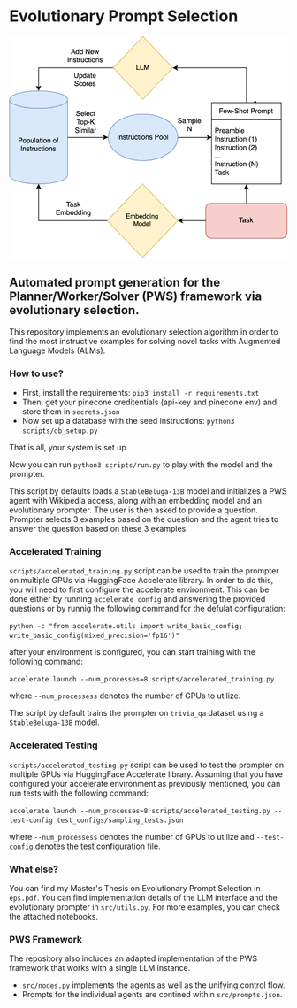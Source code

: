 # Evolutionary Prompt Selection
![Evolutionary Prompt Selection Flow Diagram](eps.png)
## Automated prompt generation for the Planner/Worker/Solver (PWS) framework via evolutionary selection.
This repository implements an evolutionary selection algorithm in order to find the most instructive examples for solving novel tasks with Augmented Language Models (ALMs).

### How to use?
* First, install the requirements: `pip3 install -r requirements.txt`
* Then, get your pinecone creditentials (api-key and pinecone env) and store them in `secrets.json`
* Now set up a database with the seed instructions: `python3 scripts/db_setup.py`

That is all, your system is set up. 

Now you can run `python3 scripts/run.py` to play with the model and the prompter.

This script by defaults loads a `StableBeluga-13B` model and initializes a PWS agent with Wikipedia access, along with an embedding model and an evolutionary prompter.
The user is then asked to provide a question.
Prompter selects 3 examples based on the question and the agent tries to answer the question based on these 3 examples.

### Accelerated Training
`scripts/accelerated_training.py` script can be used to train the prompter on multiple GPUs via HuggingFace Accelerate library.
In order to do this, you will need to first configure the accelerate environment.
This can be done either by running `accelerate config` and answering the provided questions 
or by runnig the following command for the defulat configuration:

`python -c "from accelerate.utils import write_basic_config; write_basic_config(mixed_precision='fp16')"`

after your environment is configured, you can start training with the following command:

`accelerate launch --num_processes=8 scripts/accelerated_training.py`

where `--num_processess` denotes the number of GPUs to utilize.

The script by default trains the prompter on `trivia_qa` dataset using a `StableBeluga-13B` model.

### Accelerated Testing
`scripts/accelerated_testing.py` script can be used to test the prompter on multiple GPUs via HuggingFace Accelerate library.
Assuming that you have configured your accelerate environment as previously mentioned, you can run tests with the following command:

`accelerate launch --num_processes=8 scripts/accelerated_testing.py --test-config test_configs/sampling_tests.json`

where `--num_processess` denotes the number of GPUs to utilize and `--test-config` denotes the test configuration file.

### What else?
You can find my Master's Thesis on Evolutionary Prompt Selection in `eps.pdf`.
You can find implementation details of the LLM interface and the evolutionary prompter in `src/utils.py`.
For more examples, you can check the attached notebooks.

### PWS Framework
The repository also includes an adapted implementation of the PWS framework that works with a single LLM instance.
* `src/nodes.py` implements the agents as well as the unifying control flow.
* Prompts for the individual agents are contined within `src/prompts.json`.
